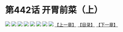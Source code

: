 # 第442话 开胃前菜（上）
![](https://mhpic.xiaomingtaiji.net/comic/D/斗破苍穹拆分版/442话/1.jpg-zymk.middle.webp)
![](https://mhpic.xiaomingtaiji.net/comic/D/斗破苍穹拆分版/442话/2.jpg-zymk.middle.webp)
![](https://mhpic.xiaomingtaiji.net/comic/D/斗破苍穹拆分版/442话/3.jpg-zymk.middle.webp)
![](https://mhpic.xiaomingtaiji.net/comic/D/斗破苍穹拆分版/442话/4.jpg-zymk.middle.webp)
![](https://mhpic.xiaomingtaiji.net/comic/D/斗破苍穹拆分版/442话/5.jpg-zymk.middle.webp)
![](https://mhpic.xiaomingtaiji.net/comic/D/斗破苍穹拆分版/442话/6.jpg-zymk.middle.webp)
![](https://mhpic.xiaomingtaiji.net/comic/D/斗破苍穹拆分版/442话/7.jpg-zymk.middle.webp)
![](https://mhpic.xiaomingtaiji.net/comic/D/斗破苍穹拆分版/442话/8.jpg-zymk.middle.webp)
[【上一章】](./441.md)
[【目录】](./READMD.md)
[【下一章】](./443.md)
